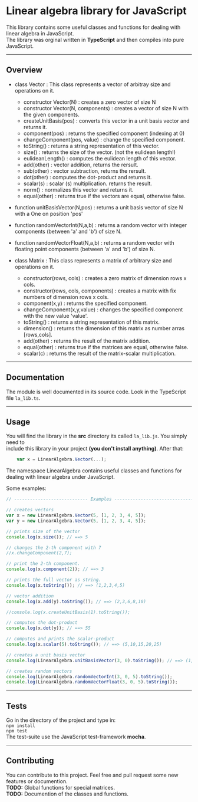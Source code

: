 # Linear algebra library for JavaScript

This library contains some useful classes and functions for dealing with linear algebra in JavaScript.  
The library was orginal written in **TypeScript** and then compiles into pure JavaScript.

---

## Overview

- class Vector : This class represents a vector of arbitray size and operations on it.

  - constructor Vector(N) : creates a zero vector of size N
  - constructor Vector(N, components) : creates a vector of size N with the given components.
  - createUnitBasis(pos) : converts this vector in a unit basis vector and returns it.
  - component(pos) : returns the specified component (indexing at 0)
  - changeComponent(pos, value) : change the specified component.
  - toString() : returns a string representation of this vector.
  - size() : returns the size of the vector. (not the eulidean length!)
  - eulideanLength() : computes the eulidean length of this vector.
  - add(other) : vector addition, returns the rersult.
  - sub(other) : vector subtraction, returns the rersult.
  - dot(other) : computes the dot-product and returns it.
  - scalar(s) : scalar (s) multiplication. returns the result.
  - norm() : normalizes this vector and returns it.
  - equal(other) : returns true if the vectors are equal, otherwise false.

- function unitBasisVector(N,pos) : returns a unit basis vector of size N with a One on position 'pos'
- function randomVectorInt(N,a,b) : returns a random vector with integer components (between 'a' and 'b') of size N.
- function randomVectorFloat(N,a,b) : returns a random vector with floating point components (between 'a' and 'b') of size N.

- class Matrix : This class represents a matrix of arbitrary size and operations on it.
  - constructor(rows, cols) : creates a zero matrix of dimension rows x cols.
  - constructor(rows, cols, components) : creates a matrix with fix numbers of dimension rows x cols.
  - component(x,y) : returns the specified component.
  - changeComponent(x,y,value) : changes the specified component with the new value 'value'.
  - toString() : returns a string representation of this matrix.
  - dimension() : returns the dimension of this matrix as number arras [rows,cols].
  - add(other) : returns the result of the matrix addition.
  - equal(other) : returns true if the matrices are equal, otherwise false.
  - scalar(c) : returns the result of the matrix-scalar multiplication.

---

## Documentation

The module is well documented in its source code. Look in the TypeScript file `la_lib.ts`.

---

## Usage

You will find the library in the **src** directory its called `la_lib.js`. You simply need to  
include this library in your project **(you don't install anything)**. After that:

```js
    var x = LinearAlgebra.Vector(...);
```

The namespace LinearAlgebra contains useful classes and functions for dealing with linear algebra under JavaScript.

Some examples:

```js
// ---------------------------- Examples ------------------------------------------

// creates vectors
var x = new LinearAlgebra.Vector(5, [1, 2, 3, 4, 5]);
var y = new LinearAlgebra.Vector(5, [1, 2, 3, 4, 5]);

// prints size of the vector
console.log(x.size()); // ==> 5

// changes the 2-th component with 7
//x.changeComponent(2,7);

// print the 2-th component.
console.log(x.component(2)); // ==> 3

// prints the full vector as string.
console.log(x.toString()); // ==> (1,2,3,4,5)

// vector addition
console.log(x.add(y).toString()); // ==> (2,3,6,8,10)

//console.log(x.createUnitBasis(1).toString());

// computes the dot-product
console.log(x.dot(y)); // ==> 55

// computes and prints the scalar-product
console.log(x.scalar(5).toString()); // ==> (5,10,15,20,25)

// creates a unit basis vector
console.log(LinearAlgebra.unitBasisVector(3, 0).toString()); // ==> (1,0,0)

// creates random vectors
console.log(LinearAlgebra.randomVectorInt(3, 0, 5).toString());
console.log(LinearAlgebra.randomVectorFloat(3, 0, 5).toString());
```

---

## Tests

Go in the directory of the project and type in:  
`npm install`  
`npm test`  
The test-suite use the JavaScript test-framework **mocha**.

---

## Contributing

You can contribute to this project. Feel free and pull request some new features or documention.  
**TODO:** Global functions for special matrices.  
**TODO:** Documention of the classes and functions.
